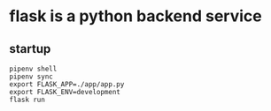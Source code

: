 # flask is a python backend service

## startup
    pipenv shell
    pipenv sync
    export FLASK_APP=./app/app.py
    export FLASK_ENV=development
    flask run